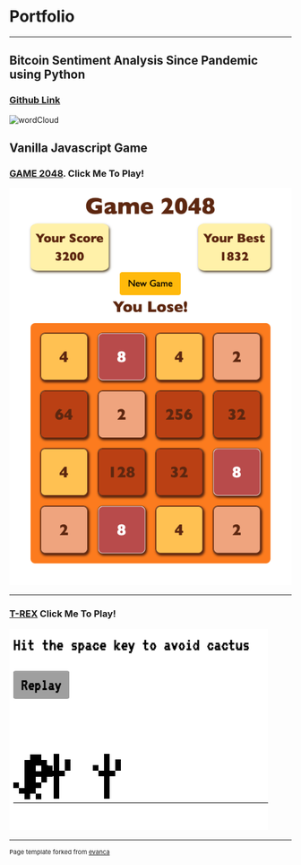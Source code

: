 # Portfolio

---

## Bitcoin Sentiment Analysis Since Pandemic using Python
### [Github Link](https://github.com/ljy19971022/bitcoinSentimentAnalysis)
![wordCloud](https://user-images.githubusercontent.com/41314782/133948735-893603eb-8dd9-416b-a102-537b36bbc1e2.png)


## Vanilla Javascript Game
### [GAME 2048](https://game-2048.hostman.site/). Click Me To Play!
<img src="images/2048screenshot.png"/>

---
### [T-REX](https://t-rex-game-replicate.hostman.site/) Click Me To Play!
<img src="images/t-rex-game.png"/>

---
<p style="font-size:11px">Page template forked from <a href="https://github.com/evanca/quick-portfolio">evanca</a></p>
<!-- Remove above link if you don't want to attibute -->
